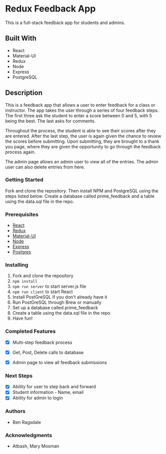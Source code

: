 
# Redux Feedback App 

This is a full-stack feedback app for students and admins. 

## Built With

* React
* Material-UI
* Redux
* Node
* Express
* PostgreSQL


## Description

This is a feedback app that allows a user to enter feedback for a class or instructor. The app takes the user through a series of four feedback steps. The first three ask the student to enter a score between 0 and 5, with 5 being the best. The last asks for comments. 

Throughout the process, the student is able to see their scores after they are entered. After the last step, the user is again given the chance to review the scores before submitting. Upon submitting, they are brought to a thank you page, where they are given the opportunity to go through the feedback process again.

The admin page allows an admin user to view all of the entries. The admin user can also delete entries from here.

### Getting Started 

Fork and clone the repository. Then install NPM and PostgreSQL using the steps listed below. Create a database called prime_feedback and a table using the data.sql file in the repo.

### Prerequisites 
* [React](https://reactjs.org/)
* [Redux](https://redux.js.org/)
* [Material-UI](https://material-ui.com/)
* [Node](https://nodejs.org/en/)
* [Express](https://expressjs.com/)
* [Postgres](https://www.postgresql.org/)


### Installing 

1. Fork and clone the repository
2. `npm install`
3. `npm run server` to start server.js file
4. `npm run client` to start React
5. Install PostGreSQL if you don't already have it
6. Run PostGreSQL through Brew or manually
7. Set up a database called prime_feedback 
8. Create a table using the data.sql file in the repo
9. Have fun! 

### Completed Features

- [x] Multi-step feedback process
- [x] Get, Post, Delete calls to database
- [x] Admin page to view all feedback submissions


### Next Steps

- [x] Ability for user to step back and forward
- [x] Student information - Name, email
- [x] Ability for admin to login

### Authors

* Ben Ragsdale

### Acknowledgments

* Atbash, Mary Mosman
